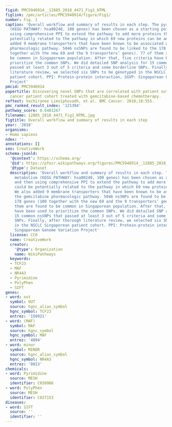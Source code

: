 ```yaml
---
figid: PMC5948914__12885_2018_4471_Fig1_HTML
figlink: /pmc/articles/PMC5948914/figure/Fig1/
number: Fig. 1
caption: 'Overall workflow and summary of results in each step. The pyrimidine metabolism
  (KEGG PATHWAY: hsa00240, 100 genes) has been chosen as a starting point and then
  using comprehensive PPI to extend the pathway to add more proteins that could be
  potentially related to the pathway in which 69 new proteins can be added. We also
  added 9 membrane transporters that have been known to be associated with the gemcitabine
  pharmacologic pathway. 5046 nsSNPs are found to be linked to the 178 genes (100
  together with the new 69 and the 9 transporters’ genes). 77 of them are found to
  be common in Singaporean population. After that, five criteria have been used to
  prioritize the common SNPs. We did detailed SNP analysis for 15 common nsSNPs that
  passed at least 3 out of 5 criteria and some borderline SNPs. Finally, after thorough
  literature review, we selected six SNPs to be genotyped in the NSCLC Singaporean
  patient cohort. PPI: Protein-protein interaction, SGVP: Singaporean Genome Variation
  Project'
pmcid: PMC5948914
papertitle: Discovering novel SNPs that are correlated with patient outcome in a Singaporean
  cancer patient cohort treated with gemcitabine-based chemotherapy.
reftext: Vachiranee Limviphuvadh, et al. BMC Cancer. 2018;18:555.
pmc_ranked_result_index: '121394'
pathway_score: 0.6481267
filename: 12885_2018_4471_Fig1_HTML.jpg
figtitle: Overall workflow and summary of results in each step
year: '2018'
organisms:
- Homo sapiens
ndex: ''
annotations: []
seo: CreativeWork
schema-jsonld:
  '@context': https://schema.org/
  '@id': https://pfocr.wikipathways.org/figures/PMC5948914__12885_2018_4471_Fig1_HTML.html
  '@type': Dataset
  description: 'Overall workflow and summary of results in each step. The pyrimidine
    metabolism (KEGG PATHWAY: hsa00240, 100 genes) has been chosen as a starting point
    and then using comprehensive PPI to extend the pathway to add more proteins that
    could be potentially related to the pathway in which 69 new proteins can be added.
    We also added 9 membrane transporters that have been known to be associated with
    the gemcitabine pharmacologic pathway. 5046 nsSNPs are found to be linked to the
    178 genes (100 together with the new 69 and the 9 transporters’ genes). 77 of
    them are found to be common in Singaporean population. After that, five criteria
    have been used to prioritize the common SNPs. We did detailed SNP analysis for
    15 common nsSNPs that passed at least 3 out of 5 criteria and some borderline
    SNPs. Finally, after thorough literature review, we selected six SNPs to be genotyped
    in the NSCLC Singaporean patient cohort. PPI: Protein-protein interaction, SGVP:
    Singaporean Genome Variation Project'
  license: CC0
  name: CreativeWork
  creator:
    '@type': Organization
    name: WikiPathways
  keywords:
  - TCF23
  - MAF
  - NR4A3
  - Pyrimidine
  - PolyPhen
  - SIFT
genes:
- word: out
  symbol: OUT
  source: hgnc_alias_symbol
  hgnc_symbol: TCF23
  entrez: '150921'
- word: (MAF)
  symbol: MAF
  source: hgnc_symbol
  hgnc_symbol: MAF
  entrez: '4094'
- word: minor
  symbol: MINOR
  source: hgnc_alias_symbol
  hgnc_symbol: NR4A3
  entrez: '8013'
chemicals:
- word: Pyrimidine
  source: MESH
  identifier: C030986
- word: PolyPhen
  source: MESH
  identifier: C037153
diseases:
- word: SIFT
  source: ''
  identifier: ''
---
```


